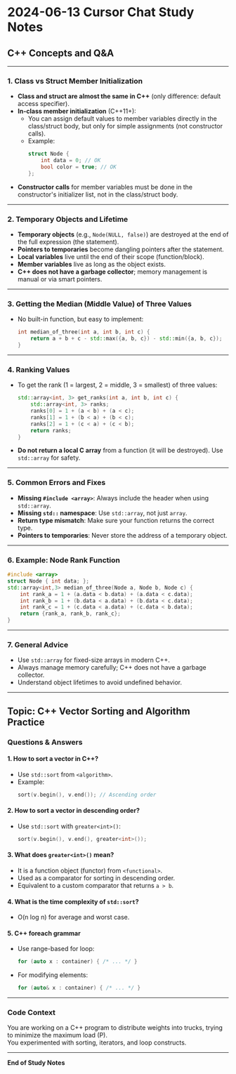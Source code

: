 # 2024-06-13 Cursor Chat Study Notes

## C++ Concepts and Q&A

---

### 1. Class vs Struct Member Initialization
- **Class and struct are almost the same in C++** (only difference: default access specifier).
- **In-class member initialization** (C++11+):
  - You can assign default values to member variables directly in the class/struct body, but only for simple assignments (not constructor calls).
  - Example:
    ```cpp
    struct Node {
        int data = 0; // OK
        bool color = true; // OK
    };
    ```
- **Constructor calls** for member variables must be done in the constructor's initializer list, not in the class/struct body.

---

### 2. Temporary Objects and Lifetime
- **Temporary objects** (e.g., `Node(NULL, false)`) are destroyed at the end of the full expression (the statement).
- **Pointers to temporaries** become dangling pointers after the statement.
- **Local variables** live until the end of their scope (function/block).
- **Member variables** live as long as the object exists.
- **C++ does not have a garbage collector**; memory management is manual or via smart pointers.

---

### 3. Getting the Median (Middle Value) of Three Values
- No built-in function, but easy to implement:
    ```cpp
    int median_of_three(int a, int b, int c) {
        return a + b + c - std::max({a, b, c}) - std::min({a, b, c});
    }
    ```

---

### 4. Ranking Values
- To get the rank (1 = largest, 2 = middle, 3 = smallest) of three values:
    ```cpp
    std::array<int, 3> get_ranks(int a, int b, int c) {
        std::array<int, 3> ranks;
        ranks[0] = 1 + (a < b) + (a < c);
        ranks[1] = 1 + (b < a) + (b < c);
        ranks[2] = 1 + (c < a) + (c < b);
        return ranks;
    }
    ```
- **Do not return a local C array** from a function (it will be destroyed). Use `std::array` for safety.

---

### 5. Common Errors and Fixes
- **Missing `#include <array>`**: Always include the header when using `std::array`.
- **Missing `std::` namespace**: Use `std::array`, not just `array`.
- **Return type mismatch**: Make sure your function returns the correct type.
- **Pointers to temporaries**: Never store the address of a temporary object.

---

### 6. Example: Node Rank Function
```cpp
#include <array>
struct Node { int data; };
std::array<int,3> median_of_three(Node a, Node b, Node c) {
    int rank_a = 1 + (a.data < b.data) + (a.data < c.data);
    int rank_b = 1 + (b.data < a.data) + (b.data < c.data);
    int rank_c = 1 + (c.data < a.data) + (c.data < b.data);
    return {rank_a, rank_b, rank_c};
}
```

---

### 7. General Advice
- Use `std::array` for fixed-size arrays in modern C++.
- Always manage memory carefully; C++ does not have a garbage collector.
- Understand object lifetimes to avoid undefined behavior.

---

## Topic: C++ Vector Sorting and Algorithm Practice

### Questions & Answers

#### 1. **How to sort a vector in C++?**
- Use `std::sort` from `<algorithm>`.
- Example:  
  ```cpp
  sort(v.begin(), v.end()); // Ascending order
  ```

#### 2. **How to sort a vector in descending order?**
- Use `std::sort` with `greater<int>()`:
  ```cpp
  sort(v.begin(), v.end(), greater<int>());
  ```

#### 3. **What does `greater<int>()` mean?**
- It is a function object (functor) from `<functional>`.
- Used as a comparator for sorting in descending order.
- Equivalent to a custom comparator that returns `a > b`.

#### 4. **What is the time complexity of `std::sort`?**
- O(n log n) for average and worst case.

#### 5. **C++ foreach grammar**
- Use range-based for loop:
  ```cpp
  for (auto x : container) { /* ... */ }
  ```
- For modifying elements:
  ```cpp
  for (auto& x : container) { /* ... */ }
  ```

---

### Code Context

You are working on a C++ program to distribute weights into trucks, trying to minimize the maximum load (P).  
You experimented with sorting, iterators, and loop constructs.

---

**End of Study Notes** 